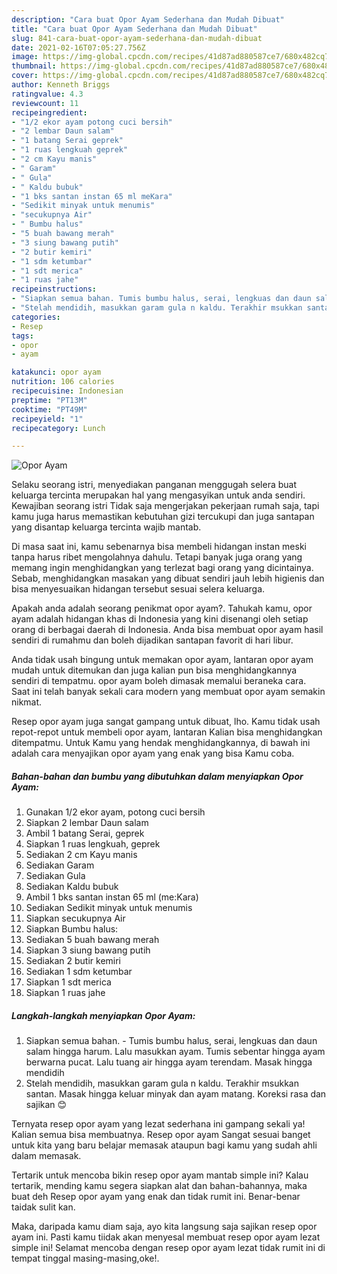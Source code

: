 ```yaml
---
description: "Cara buat Opor Ayam Sederhana dan Mudah Dibuat"
title: "Cara buat Opor Ayam Sederhana dan Mudah Dibuat"
slug: 841-cara-buat-opor-ayam-sederhana-dan-mudah-dibuat
date: 2021-02-16T07:05:27.756Z
image: https://img-global.cpcdn.com/recipes/41d87ad880587ce7/680x482cq70/opor-ayam-foto-resep-utama.jpg
thumbnail: https://img-global.cpcdn.com/recipes/41d87ad880587ce7/680x482cq70/opor-ayam-foto-resep-utama.jpg
cover: https://img-global.cpcdn.com/recipes/41d87ad880587ce7/680x482cq70/opor-ayam-foto-resep-utama.jpg
author: Kenneth Briggs
ratingvalue: 4.3
reviewcount: 11
recipeingredient:
- "1/2 ekor ayam potong cuci bersih"
- "2 lembar Daun salam"
- "1 batang Serai geprek"
- "1 ruas lengkuah geprek"
- "2 cm Kayu manis"
- " Garam"
- " Gula"
- " Kaldu bubuk"
- "1 bks santan instan 65 ml meKara"
- "Sedikit minyak untuk menumis"
- "secukupnya Air"
- " Bumbu halus"
- "5 buah bawang merah"
- "3 siung bawang putih"
- "2 butir kemiri"
- "1 sdm ketumbar"
- "1 sdt merica"
- "1 ruas jahe"
recipeinstructions:
- "Siapkan semua bahan. Tumis bumbu halus, serai, lengkuas dan daun salam hingga harum. Lalu masukkan ayam. Tumis sebentar hingga ayam berwarna pucat. Lalu tuang air hingga ayam terendam. Masak hingga mendidih"
- "Stelah mendidih, masukkan garam gula n kaldu. Terakhir msukkan santan. Masak hingga keluar minyak dan ayam matang. Koreksi rasa dan sajikan 😊"
categories:
- Resep
tags:
- opor
- ayam

katakunci: opor ayam 
nutrition: 106 calories
recipecuisine: Indonesian
preptime: "PT13M"
cooktime: "PT49M"
recipeyield: "1"
recipecategory: Lunch

---
```



![Opor Ayam](https://img-global.cpcdn.com/recipes/41d87ad880587ce7/680x482cq70/opor-ayam-foto-resep-utama.jpg)

Selaku seorang istri, menyediakan panganan menggugah selera buat keluarga tercinta merupakan hal yang mengasyikan untuk anda sendiri. Kewajiban seorang istri Tidak saja mengerjakan pekerjaan rumah saja, tapi kamu juga harus memastikan kebutuhan gizi tercukupi dan juga santapan yang disantap keluarga tercinta wajib mantab.

Di masa  saat ini, kamu sebenarnya bisa membeli hidangan instan meski tanpa harus ribet mengolahnya dahulu. Tetapi banyak juga orang yang memang ingin menghidangkan yang terlezat bagi orang yang dicintainya. Sebab, menghidangkan masakan yang dibuat sendiri jauh lebih higienis dan bisa menyesuaikan hidangan tersebut sesuai selera keluarga. 



Apakah anda adalah seorang penikmat opor ayam?. Tahukah kamu, opor ayam adalah hidangan khas di Indonesia yang kini disenangi oleh setiap orang di berbagai daerah di Indonesia. Anda bisa membuat opor ayam hasil sendiri di rumahmu dan boleh dijadikan santapan favorit di hari libur.

Anda tidak usah bingung untuk memakan opor ayam, lantaran opor ayam mudah untuk ditemukan dan juga kalian pun bisa menghidangkannya sendiri di tempatmu. opor ayam boleh dimasak memalui beraneka cara. Saat ini telah banyak sekali cara modern yang membuat opor ayam semakin nikmat.

Resep opor ayam juga sangat gampang untuk dibuat, lho. Kamu tidak usah repot-repot untuk membeli opor ayam, lantaran Kalian bisa menghidangkan ditempatmu. Untuk Kamu yang hendak menghidangkannya, di bawah ini adalah cara menyajikan opor ayam yang enak yang bisa Kamu coba.

<!--inarticleads1-->

##### Bahan-bahan dan bumbu yang dibutuhkan dalam menyiapkan Opor Ayam:

1. Gunakan 1/2 ekor ayam, potong cuci bersih
1. Siapkan 2 lembar Daun salam
1. Ambil 1 batang Serai, geprek
1. Siapkan 1 ruas lengkuah, geprek
1. Sediakan 2 cm Kayu manis
1. Sediakan  Garam
1. Sediakan  Gula
1. Sediakan  Kaldu bubuk
1. Ambil 1 bks santan instan 65 ml (me:Kara)
1. Sediakan Sedikit minyak untuk menumis
1. Siapkan secukupnya Air
1. Siapkan  Bumbu halus:
1. Sediakan 5 buah bawang merah
1. Siapkan 3 siung bawang putih
1. Sediakan 2 butir kemiri
1. Sediakan 1 sdm ketumbar
1. Siapkan 1 sdt merica
1. Siapkan 1 ruas jahe




<!--inarticleads2-->

##### Langkah-langkah menyiapkan Opor Ayam:

1. Siapkan semua bahan. - Tumis bumbu halus, serai, lengkuas dan daun salam hingga harum. Lalu masukkan ayam. Tumis sebentar hingga ayam berwarna pucat. Lalu tuang air hingga ayam terendam. Masak hingga mendidih
1. Stelah mendidih, masukkan garam gula n kaldu. Terakhir msukkan santan. Masak hingga keluar minyak dan ayam matang. Koreksi rasa dan sajikan 😊




Ternyata resep opor ayam yang lezat sederhana ini gampang sekali ya! Kalian semua bisa membuatnya. Resep opor ayam Sangat sesuai banget untuk kita yang baru belajar memasak ataupun bagi kamu yang sudah ahli dalam memasak.

Tertarik untuk mencoba bikin resep opor ayam mantab simple ini? Kalau tertarik, mending kamu segera siapkan alat dan bahan-bahannya, maka buat deh Resep opor ayam yang enak dan tidak rumit ini. Benar-benar taidak sulit kan. 

Maka, daripada kamu diam saja, ayo kita langsung saja sajikan resep opor ayam ini. Pasti kamu tiidak akan menyesal membuat resep opor ayam lezat simple ini! Selamat mencoba dengan resep opor ayam lezat tidak rumit ini di tempat tinggal masing-masing,oke!.

